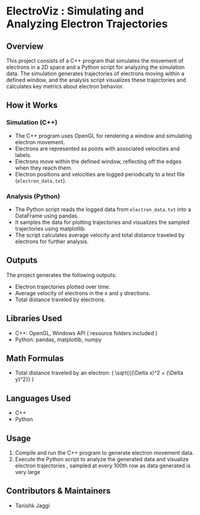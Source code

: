 # ElectroViz : Simulating and Analyzing Electron Trajectories

## Overview
This project consists of a C++ program that simulates the movement of electrons in a 2D space and a Python script for analyzing the simulation data. The simulation generates trajectories of electrons moving within a defined window, and the analysis script visualizes these trajectories and calculates key metrics about electron behavior.

## How it Works
### Simulation (C++)
- The C++ program uses OpenGL for rendering a window and simulating electron movement.
- Electrons are represented as points with associated velocities and labels.
- Electrons move within the defined window, reflecting off the edges when they reach them.
- Electron positions and velocities are logged periodically to a text file (`electron_data.txt`).

### Analysis (Python)
- The Python script reads the logged data from `electron_data.txt` into a DataFrame using pandas.
- It samples the data for plotting trajectories and visualizes the sampled trajectories using matplotlib.
- The script calculates average velocity and total distance traveled by electrons for further analysis.

## Outputs
The project generates the following outputs:
- Electron trajectories plotted over time.
- Average velocity of electrons in the x and y directions.
- Total distance traveled by electrons.

## Libraries Used
- C++: OpenGL, Windows API ( resource folders included )
- Python: pandas, matplotlib, numpy

## Math Formulas
- Total distance traveled by an electron: \( \sqrt{{(\Delta x)^2 + (\Delta y)^2}} \)

## Languages Used
- C++
- Python

## Usage
1. Compile and run the C++ program to generate electron movement data.
2. Execute the Python script to analyze the generated data and visualize electron trajectories , sampled at every 100th row as data generated is very large

## Contributors & Maintainers
- Tanishk Jaggi
